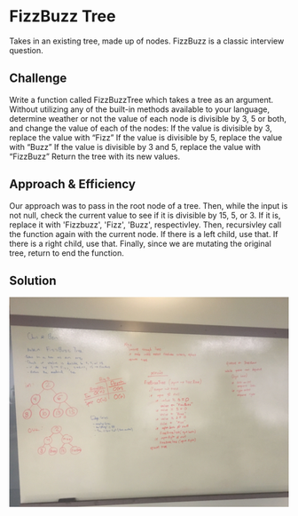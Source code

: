 # FizzBuzz Tree
Takes in an existing tree, made up of nodes. FizzBuzz is a classic interview question.

## Challenge
Write a function called FizzBuzzTree which takes a tree as an argument.
Without utilizing any of the built-in methods available to your language, determine weather or not the value of each node is divisible by 3, 5 or both, and change the value of each of the nodes:
If the value is divisible by 3, replace the value with “Fizz”
If the value is divisible by 5, replace the value with “Buzz”
If the value is divisible by 3 and 5, replace the value with “FizzBuzz”
Return the tree with its new values.

## Approach & Efficiency
Our approach was to pass in the root node of a tree. Then, while the input is not null, check the current value to see if it is divisible by 15, 5, or 3. If it is, replace it with 'Fizzbuzz', 'Fizz', 'Buzz', respectivley. Then, recursivley call the function again with the current node. If there is a left child, use that. If there is a right child, use that. Finally, since we are mutating the original tree, return to end the function.

## Solution
![Whiteboard](../../../assets/fizzbuzztree.jpg)